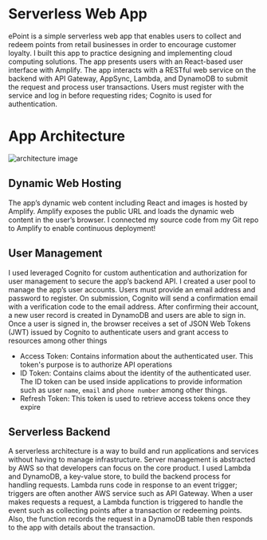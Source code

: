 # Serverless Web App

ePoint is a simple serverless web app that enables users to collect and redeem points from retail businesses in order to encourage customer loyalty. I built this app to practice designing and implementing cloud computing solutions. The app presents users with an React-based user interface with Amplify. The app interacts with a RESTful web service on the backend with API Gateway, AppSync, Lambda, and DynamoDB to submit the request and process user transactions. Users must register with the service and log in before requesting rides; Cognito is used for authentication.

# App Architecture

![architecture image](public/epoint-architecture.png)

## Dynamic Web Hosting

The app’s dynamic web content including React and images is hosted by Amplify. Amplify exposes the public URL and loads the dynamic web content in the user’s browser. I connected my source code from my Git repo to Amplify to enable continuous deployment!

## User Management

I used leveraged Cognito for custom authentication and authorization for user management to secure the app’s backend API. I created a user pool to manage the app’s user accounts. Users must provide an email address and password to register. On submission, Cognito will send a confirmation email with a verification code to the email address. After confirming their account, a new user record is created in DynamoDB and users are able to sign in. Once a user is signed in, the browser receives a set of JSON Web Tokens (JWT) issued by Cognito to authenticate users and grant access to resources among other things

- Access Token: Contains information about the authenticated user. This token's purpose is to authorize API operations
- ID Token: Contains claims about the identity of the authenticated user. The ID token can be used inside applications to provide information such as user `name`, `email` and `phone number` among other things.
- Refresh Token: This token is used to retrieve access tokens once they expire

## Serverless Backend

A serverless architecture is a way to build and run applications and services without having to manage infrastructure. Server management is abstracted by AWS so that developers can focus on the core product. I used Lambda and DynamoDB, a key-value store, to build the backend process for handling requests. Lambda runs code in response to an event trigger; triggers are often another AWS service such as API Gateway. When a user makes requests a request, a Lambda function is triggered to handle the event such as collecting points after a transaction or redeeming points. Also, the function records the request in a DynamoDB table then responds to the app with details about the transaction. 
<!-- 
```
code snippet
```

## RESTful API

Finally, I used API Gateway to expose my Lambda function as a RESTful API secured using the Cognito user pool. The browser sends and receives data over API Gateway. Authenticated users make a request by selecting their either to collect or redeem points at checkout.

```
code snippet
``` -->